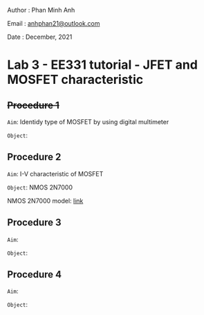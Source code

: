 Author  : Phan Minh Anh

Email   : <anhphan21@outlook.com>

Date    : December, 2021

# Lab 3 - EE331 tutorial - JFET and MOSFET characteristic
## ~~Procedure 1~~
```Aim```: Identidy type of MOSFET by using digital multimeter

```Object```: 

## Procedure 2
```Aim```: I-V characteristic of MOSFET

```Object```: NMOS 2N7000

NMOS 2N7000 model: [link](https://github.com/pepaslabs/LTSpice-parts/wiki/**2N7000**)

## Procedure 3
```Aim```: 

```Object```: 

## Procedure 4
```Aim```: 

```Object```: 